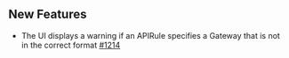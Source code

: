 ## New Features

- The UI displays a warning if an APIRule specifies a Gateway that is not in the correct format [#1214](https://github.com/kyma-project/api-gateway/pull/1214)
